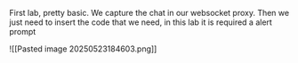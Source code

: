 First lab, pretty basic. We capture the chat in our websocket proxy. Then we just need to insert the code that we need, in this lab it is required a alert prompt

![[Pasted image 20250523184603.png]]
